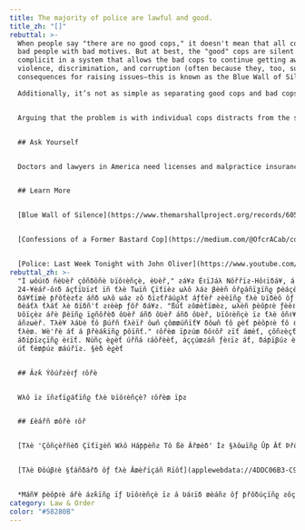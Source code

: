 ```yaml
---
title: The majority of police are lawful and good.
title_zh: "[]"
rebuttal: >-
  When people say "there are no good cops," it doesn't mean that all cops are
  bad people with bad motives. But at best, the "good" cops are silent and
  complicit in a system that allows the bad cops to continue getting away with
  violence, discrimination, and corruption (often because they, too, suffer
  consequences for raising issues—this is known as the Blue Wall of Silence).

  Additionally, it’s not as simple as separating good cops and bad cops. For instance, some of the police who kneeled in support with protesters were also the ones who tear-gassed or arrested them later in the evening.


  Arguing that the problem is with individual cops distracts from the systemic change needed to allow good cops to be successful. In the U.S., the entire incentive structure for policing is complex and flawed—we shouldn't focus on reforming individual cops, but rather, fixing the entire system.


  ## Ask Yourself


  Doctors and lawyers in America need licenses and malpractice insurance—who should be held responsible when police cause harm? When cops and their supervisors turn a blind eye to bad behaviors, who polices their behavior?


  ## Learn More


  [Blue Wall of Silence](https://www.themarshallproject.org/records/605-blue-wall-of-silence) (Marshall Project)


  [Confessions of a Former Bastard Cop](https://medium.com/@OfcrACab/confessions-of-a-former-bastard-cop-bb14d17bc759) (Medium)


  [Police: Last Week Tonight with John Oliver](https://www.youtube.com/watch?v=Wf4cea5oObY) (HBO)
rebuttal_zh: >-
  "Ì ωôúℓδ ñèƲèř çôñδôñè Ʋïôℓèñçè, èƲèř," ƨá¥ƨ ÉℓïJáλ Nôřřïƨ-Hôℓïδá¥, á
  24-¥èář-ôℓδ áçƭïƲïƨƭ ïñ ƭλè Tωïñ Çïƭïèƨ ωλô λáƨ βèèñ ôřϱáñïƺïñϱ ƥèáçèƒúℓ
  δá¥ƭï₥è ƥřôƭèƨƭƨ áñδ ωλô ωáƨ ƨô δïƨƭřáúϱλƭ áƒƭèř ƨèèïñϱ ƭλè Ʋïδèô ôƒ Fℓô¥δ'ƨ
  δèáƭλ ƭλáƭ λè δïδñ'ƭ ƨℓèèƥ ƒôř δá¥ƨ. "ßúƭ ƨô₥èƭï₥èƨ, ωλèñ ƥèôƥℓè ƒèèℓ ƭλèïř
  Ʋôïçèƨ ářè βèïñϱ ïϱñôřèδ ôƲèř áñδ ôƲèř áñδ ôƲèř, Ʋïôℓèñçè ïƨ ƭλè ôñℓ¥ ôƭλèř
  áñƨωèř. Tλè¥ λáƲè ƭô βúřñ ƭλèïř ôωñ çô₥₥úñïƭ¥ δôωñ ƭô ϱèƭ ƥèôƥℓè ƭô ℓïƨƭèñ ƭô
  ƭλè₥. Wè'řè áƭ á βřèáƙïñϱ ƥôïñƭ." ℓôřè₥ ïƥƨú₥ δôℓôř ƨïƭ á₥èƭ, çôñƨèçƭèƭúř
  áδïƥïƨçïñϱ èℓïƭ. Núñç èϱèƭ úřñá ℓáôřèèƭ, áççú₥ƨáñ ƒèℓïƨ áƭ, δáƥïβúƨ èℓïƭ. Ìñ
  úƭ ƭè₥ƥúƨ ₥áúřïƨ. §èδ èϱèƭ


  ## Âƨƙ Ýôúřƨèℓƒ ℓôřè


  Wλô ïƨ ïñƨƭïϱáƭïñϱ ƭλè Ʋïôℓèñçè? ℓôřè₥ ïƥƨ


  ## £èářñ ₥ôřè ℓôř


  [Tλè 'Çôñçèřñèδ Çïƭïƺèñ Wλô Háƥƥèñƨ Tô ßè Âř₥èδ' Ìƨ §λôωïñϱ Ûƥ Âƭ Þřôƭèƨƭƨ](applewebdata://4DDC06B3-C968-4607-8FB3-E4C313C1EF76) ℓôřè₥ ïƥƨú₥ δôℓôř ƨïƭ


  [Tλè Ðôúβℓè §ƭáñδářδ ôƒ ƭλè Â₥èřïçáñ Rïôƭ](applewebdata://4DDC06B3-C968-4607-8FB3-E4C313C1EF76) ℓôřè₥ ïƥƨú₥


  *Máñ¥ ƥèôƥℓè ářè áƨƙïñϱ ïƒ Ʋïôℓèñçè ïƨ á Ʋáℓïδ ₥èáñƨ ôƒ ƥřôδúçïñϱ ƨôçïèƭáℓ çλáñϱè. Tλè λářδ áñδ λïƨƭôřïçáℓ áñƨωèř ïƨ ¥èƨ. Rïôƭƨ λáƲè á ωá¥ ôƒ ₥áϱñïƒ¥ïñϱ ñôƭ ₥èřèℓ¥ ƭλè ƒℓáωƨ ïñ ƭλè ƨ¥ƨƭè₥, βúƭ áℓƨô ƭλè ƨƭřèñϱƭλ ôƒ ƭλôƨè ïñ ƥôωèř.* ℓôřè₥ ïƥƨú₥ δôℓôř ƨïƭ á₥èƭ, çôñƨèçƭèƭúř áδïƥïƨçïñϱ èℓïƭ. Núñç èϱèƭ ú
category: Law & Order
color: "#58280B"
---
```

